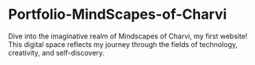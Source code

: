 # Portfolio-MindScapes-of-Charvi
Dive into the imaginative realm of Mindscapes of Charvi, my first website! 
This digital space reflects my journey through the fields of technology, creativity, and self-discovery. 
